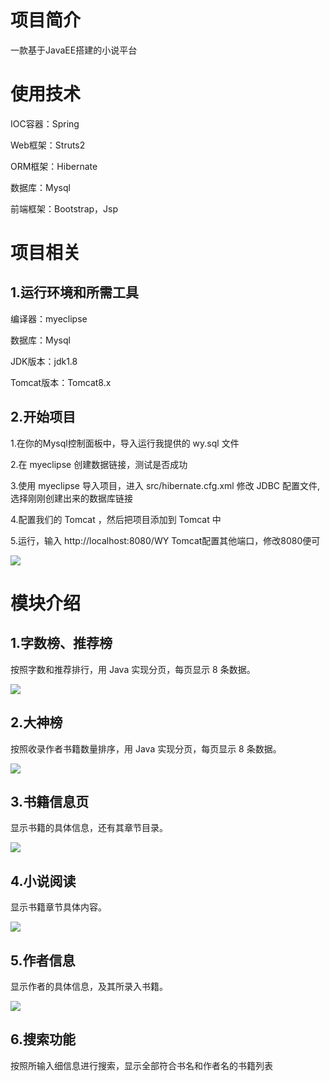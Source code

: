# 项目简介

一款基于JavaEE搭建的小说平台

# 使用技术

IOC容器：Spring

Web框架：Struts2

ORM框架：Hibernate

数据库：Mysql

前端框架：Bootstrap，Jsp

# 项目相关

## 1.运行环境和所需工具

编译器：myeclipse

数据库：Mysql

JDK版本：jdk1.8

Tomcat版本：Tomcat8.x

## 2.开始项目

1.在你的Mysql控制面板中，导入运行我提供的 wy.sql 文件

2.在 myeclipse 创建数据链接，测试是否成功

3.使用 myeclipse 导入项目，进入 src/hibernate.cfg.xml 修改 JDBC 配置文件,选择刚刚创建出来的数据库链接

4.配置我们的 Tomcat ，然后把项目添加到 Tomcat 中

5.运行，输入 http://localhost:8080/WY Tomcat配置其他端口，修改8080便可

 ![](https://github.com/1123GY/Novel/blob/master/Image/Image1.jpg)
 
 # 模块介绍
 
 ## 1.字数榜、推荐榜
 
按照字数和推荐排行，用 Java 实现分页，每页显示 8 条数据。

![](https://github.com/1123GY/Novel/blob/master/Image/Image2.jpg)

 ## 2.大神榜
 
按照收录作者书籍数量排序，用 Java 实现分页，每页显示 8 条数据。

![](https://github.com/1123GY/Novel/blob/master/Image/Image3.jpg)

 ## 3.书籍信息页
 
显示书籍的具体信息，还有其章节目录。

![](https://github.com/1123GY/Novel/blob/master/Image/Image4.jpg)


 ## 4.小说阅读
 
显示书籍章节具体内容。

![](https://github.com/1123GY/Novel/blob/master/Image/Image5.jpg)


 ## 5.作者信息
 
显示作者的具体信息，及其所录入书籍。

![](https://github.com/1123GY/Novel/blob/master/Image/Image6.jpg)

 ## 6.搜索功能
 
 按照所输入细信息进行搜索，显示全部符合书名和作者名的书籍列表
